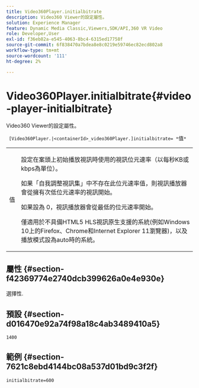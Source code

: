 ```yaml
---
title: Video360Player.initialbitrate
description: Video360 Viewer的設定屬性。
solution: Experience Manager
feature: Dynamic Media Classic,Viewers,SDK/API,360 VR Video
role: Developer,User
exl-id: f36eb82a-e545-4063-8bc4-6315ed17758f
source-git-commit: 6f838470a7bdea8e8c0219e59746ec82ecd802a8
workflow-type: tm+mt
source-wordcount: '111'
ht-degree: 2%

---
```


# Video360Player.initialbitrate{#video-player-initialbitrate}

Video360 Viewer的設定屬性。

` [Video360Player.|<containerId>_video360Player.]initialbitrate= *`值`*`

<table id="table_C616483932C2482CA9794DDD7313FD7C"> 
 <tbody> 
  <tr> 
   <td colname="col1"> <p> <span class="codeph">值</span> </p> </td> 
   <td colname="col2"> <p> 設定在案頭上初始播放視訊時使用的視訊位元速率（以每秒KB或kbps為單位）。 </p> <p>如果「自我調整視訊集」中不存在此位元速率值，則視訊播放器會從擁有次低位元速率的視訊開始。 </p> <p>如果設為<span class="codeph"> 0</span>，視訊播放器會從最低的位元速率開始。 </p> <p>僅適用於不具備HTML5 HLS視訊原生支援的系統(例如Windows 10上的Firefox、Chrome和Internet Explorer 11瀏覽器)，以及播放模式設為auto時的系統。 </p> </td> 
  </tr> 
 </tbody> 
</table>

## 屬性 {#section-f42369774e2740dcb399626a0e4e930e}

選擇性.

## 預設 {#section-d016470e92a74f98a18c4ab3489410a5}

`1400`

## 範例 {#section-7621c8ebd4144bc08a537d01bd9c3f2f}

```
initialbitrate=600
```
